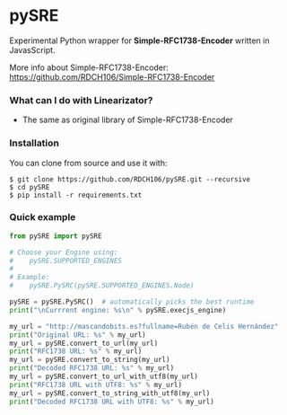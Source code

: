 # pySRE

Experimental Python wrapper for **Simple-RFC1738-Encoder** written in JavasScript.

More info about Simple-RFC1738-Encoder: https://github.com/RDCH106/Simple-RFC1738-Encoder

### What can I do with Linearizator?

- The same as original library of Simple-RFC1738-Encoder

### Installation

You can clone from source and use it with:

```
$ git clone https://github.com/RDCH106/pySRE.git --recursive
$ cd pySRE
$ pip install -r requirements.txt
```

### Quick example

```python
from pySRE import pySRE

# Choose your Engine using:
#    pySRE.SUPPORTED_ENGINES
#
# Example:
#    pySRE.PySRC(pySRE.SUPPORTED_ENGINES.Node)

pySRE = pySRE.PySRC()  # automatically picks the best runtime
print("\nCurrrent engine: %s\n" % pySRE.execjs_engine)

my_url = "http://mascandobits.es?fullname=Rubén de Celis Hernández"
print("Original URL: %s" % my_url)
my_url = pySRE.convert_to_url(my_url)
print("RFC1738 URL: %s" % my_url)
my_url = pySRE.convert_to_string(my_url)
print("Decoded RFC1738 URL: %s" % my_url)
my_url = pySRE.convert_to_url_with_utf8(my_url)
print("RFC1738 URL with UTF8: %s" % my_url)
my_url = pySRE.convert_to_string_with_utf8(my_url)
print("Decoded RFC1738 URL with UTF8: %s" % my_url)

```
